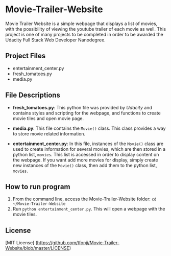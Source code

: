 # Movie-Trailer-Website

Movie Trailer Website is a simple webpage that displays a list of movies, with the possibility of viewing the youtube trailer of each movie as well.
This project is one of many projects to be completed in order to be awarded the Udacity Full Stack Web Developer Nanodegree.

## Project Files
- entertainment_center.py
- fresh_tomatoes.py
- media.py

## File Descriptions
- **fresh_tomatoes.py**: This python file was provided by *Udacity* and contains styles and scripting for the webpage, and functions to
create movie tiles and open movie page.

- **media.py**: This file contains the `Movie()` class. This class provides a way to store movie related information.

- **entertainment_center.py**: In this file, instances of the `Movie()` class are used to create information for several movies,
which are then stored in a python list, `movies`. This list is accessed in order to display content on the webpage. If you want add more
movies for display, simply create new instances of the `Movie()` class, then add them to the python list, `movies`.

## How to run program
1. From the command line, access the Movie-Trailer-Website folder: `cd ~/Movie-Trailer-Website`
2. Run `python entertainment_center.py`. This will open a webpage with the movie tiles.


## License
[MIT License] (https://github.com/tfonji/Movie-Trailer-Website/blob/master/LICENSE)



